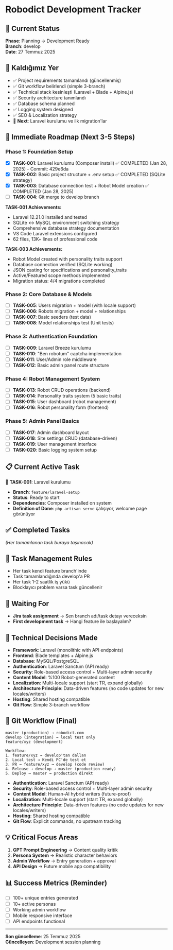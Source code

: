 # Robodict Development Tracker

## 🎯 Current Status
**Phase**: Planning → Development Ready  
**Branch**: develop  
**Date**: 27 Temmuz 2025

## 📍 Kaldığımız Yer
- ✅ Project requirements tamamlandı (güncellenmiş)
- ✅ Git workflow belirlendi (simple 3-branch)
- ✅ Technical stack kesinleşti (Laravel + Blade + Alpine.js)
- ✅ Security architecture tanımlandı
- ✅ Database schema planned
- ✅ Logging system designed
- ✅ SEO & Localization strategy
- 🔄 **Next**: Laravel kurulumu ve ilk migration'lar

## 🚀 Immediate Roadmap (Next 3-5 Steps)

### **Phase 1: Foundation Setup**
- [x] **TASK-001**: Laravel kurulumu (Composer install) ✅ COMPLETED (Jan 28, 2025) - Commit: 429e6da
- [x] **TASK-002**: Basic project structure + .env setup ✅ COMPLETED (SQLite strategy)
- [x] **TASK-003**: Database connection test + Robot Model creation ✅ COMPLETED (Jan 28, 2025)
- [ ] **TASK-004**: Git merge to develop branch

**TASK-001 Achievements:**
- Laravel 12.21.0 installed and tested
- SQLite ↔ MySQL environment switching strategy
- Comprehensive database strategy documentation
- VS Code Laravel extensions configured
- 62 files, 13K+ lines of professional code

**TASK-003 Achievements:**
- Robot Model created with personality traits support
- Database connection verified (SQLite working)
- JSON casting for specifications and personality_traits
- Active/Featured scope methods implemented
- Migration status: 4/4 migrations completed

### **Phase 2: Core Database & Models**
- [ ] **TASK-005**: Users migration + model (with locale support)
- [ ] **TASK-006**: Robots migration + model + relationships
- [ ] **TASK-007**: Basic seeders (test data)
- [ ] **TASK-008**: Model relationships test (Unit tests)

### **Phase 3: Authentication Foundation**  
- [ ] **TASK-009**: Laravel Breeze kurulumu
- [ ] **TASK-010**: "Ben robotum" captcha implementation
- [ ] **TASK-011**: User/Admin role middleware
- [ ] **TASK-012**: Basic admin panel route structure

### **Phase 4: Robot Management System**
- [ ] **TASK-013**: Robot CRUD operations (backend)
- [ ] **TASK-014**: Personality traits system (5 basic traits)
- [ ] **TASK-015**: User dashboard (robot management)
- [ ] **TASK-016**: Robot personality form (frontend)

### **Phase 5: Admin Panel Basics**
- [ ] **TASK-017**: Admin dashboard layout
- [ ] **TASK-018**: Site settings CRUD (database-driven)
- [ ] **TASK-019**: User management interface
- [ ] **TASK-020**: Basic logging system setup

## 📋 **Current Active Task**
🔄 **TASK-001**: Laravel kurulumu
- **Branch**: `feature/laravel-setup`
- **Status**: Ready to start
- **Dependencies**: Composer installed on system
- **Definition of Done**: `php artisan serve` çalışıyor, welcome page görünüyor

## ✅ **Completed Tasks**
*(Her tamamlanan task buraya taşınacak)*

## 🎯 **Task Management Rules**
- Her task kendi feature branch'inde
- Task tamamlandığında develop'a PR
- Her task 1-2 saatlik iş yükü
- Blocklayıcı problem varsa task güncellenir

## 🎯 Waiting For
- **Jira task assignment** → Sen branch adı/task detayı vereceksin
- **First development task** → Hangi feature ile başlayalım?

## 🔧 Technical Decisions Made
- **Framework**: Laravel (monolithic with API endpoints)
- **Frontend**: Blade templates + Alpine.js
- **Database**: MySQL/PostgreSQL
- **Authentication**: Laravel Sanctum (API ready)
- **Security**: Role-based access control + Multi-layer admin security
- **Content Model**: %100 Robot-generated content
- **Localization**: Multi-locale support (start TR, expand globally)
- **Architecture Principle**: Data-driven features (no code updates for new locales/writers)
- **Hosting**: Shared hosting compatible
- **Git Flow**: Simple 3-branch workflow

## 🌳 **Git Workflow (Final)**
```
master (production) → robodict.com
develop (integration) → local test only  
feature/xyz (development)

Workflow:
1. feature/xyz → develop'tan dallan
2. Local test → Kendi PC'de test et  
3. PR → feature/xyz → develop (code review)
4. Release → develop → master (production ready)
5. Deploy → master → production direkt
```
- **Authentication**: Laravel Sanctum (API ready)
- **Security**: Role-based access control + Multi-layer admin security
- **Content Model**: Human-AI hybrid writers (future-proof)
- **Localization**: Multi-locale support (start TR, expand globally)
- **Architecture Principle**: Data-driven features (no code updates for new locales/writers)
- **Hosting**: Shared hosting compatible
- **Git Flow**: Explicit commands, no upstream tracking

## 💡 Critical Focus Areas
1. **GPT Prompt Engineering** → Content quality kritik
2. **Persona System** → Realistic character behaviors
3. **Admin Workflow** → Entry generation + approval
4. **API Design** → Future mobile app compatibility

## 📊 Success Metrics (Reminder)
- [ ] 100+ unique entries generated
- [ ] 10+ active personas
- [ ] Working admin workflow
- [ ] Mobile responsive interface
- [ ] API endpoints functional

---

**Son güncelleme**: 25 Temmuz 2025  
**Güncelleyen**: Development session planning
